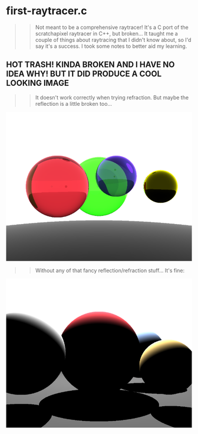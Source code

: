# first-raytracer.c
>> Not meant to be a comprehensive raytracer! It's a C port of the scratchapixel raytracer in C++, but broken... It taught me a couple of things about raytracing that I didn't know about, so I'd say it's a success. I took some notes to better aid my learning.

## **HOT TRASH! KINDA BROKEN AND I HAVE NO IDEA WHY! BUT IT DID PRODUCE A COOL LOOKING IMAGE**

>> It doesn't work correctly when trying refraction. But maybe the reflection is a little broken too...

![screenshot](https://github.com/AllocatedArtist/first-raytracer.c/blob/main/images/final_image.png)


>> Without any of that fancy reflection/refraction stuff... It's fine:

![screenshot](https://github.com/AllocatedArtist/first-raytracer.c/blob/main/images/final_image2.png)
